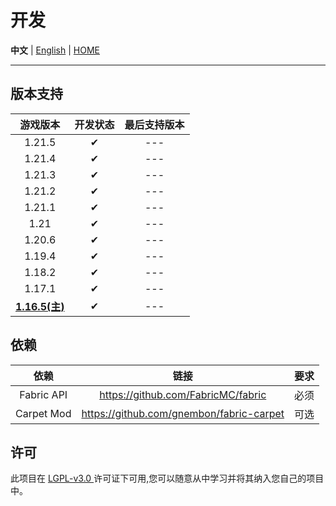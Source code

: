 # 开发

**中文** | [English](./en/development_en.md) | [HOME](../README.md)

---

## 版本支持

|         游戏版本         | 开发状态 | 最后支持版本 |
|:--------------------:|:----:|:------:|
|        1.21.5        |  ✔   |  ---   |
|        1.21.4        |  ✔   |  ---   |
|        1.21.3        |  ✔   |  ---   |
|        1.21.2        |  ✔   |  ---   |
|        1.21.1        |  ✔   |  ---   |
|         1.21         |  ✔   |  ---   |
|        1.20.6        |  ✔   |  ---   |
|        1.19.4        |  ✔   |  ---   |
|        1.18.2        |  ✔   |  ---   |
|        1.17.1        |  ✔   |  ---   |
| **<u>1.16.5(主)</u>** |  ✔   |  ---   |

## 依赖
|     依赖     |                    链接                    | 要求 |
|:----------:|:----------------------------------------:|:--:|
| Fabric API |    https://github.com/FabricMC/fabric    | 必须 |
| Carpet Mod | https://github.com/gnembon/fabric-carpet | 可选 |

## 许可
此项目在 [ LGPL-v3.0 ](https://choosealicense.com/licenses/lgpl-3.0/) 许可证下可用,您可以随意从中学习并将其纳入您自己的项目中。
